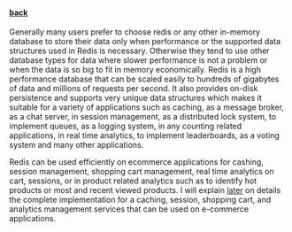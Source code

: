 #### [back](getting_started_main.md)

Generally many users prefer to choose redis or any other in-memory database to store their data only when performance or the supported data structures used in Redis is necessary. Otherwise they tend to use other database types for data where slower performance is not a problem or when the data is so big to fit in memory economically. 
Redis is a high performance database that can be scaled easily to hundreds of gigabytes of data and millions of requests per second. It also provides on-disk persistence and supports very unique data structures which makes it suitable for a variety of applications such as caching, as a message broker, as a chat server, in session management, as a distributed lock system, to implement queues, as a logging system, in any counting related applications,  in real time analytics, to implement leaderboards, as a voting system and many other applications.

Redis can be used efficiently on ecommerce applications for cashing, session management, shopping cart management, real time analytics on cart, sessions, or in product related analytics such as to identify hot products or most and recent viewed products. I will explain [later](../Examples/example_main.md) on details the complete implementation for a caching, session, shopping cart, and analytics management services that can be used on e-commerce  applications.